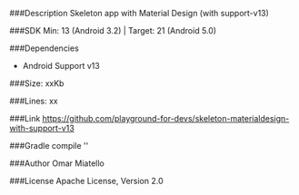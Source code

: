 ###Description
Skeleton app with Material Design (with support-v13)

###SDK
Min: 13 (Android 3.2) | Target: 21 (Android 5.0)

###Dependencies
* Android Support v13

###Size:
xxKb

###Lines:
xx

###Link
https://github.com/playground-for-devs/skeleton-materialdesign-with-support-v13

###Gradle
compile ''

###Author
Omar Miatello

###License
Apache License, Version 2.0
